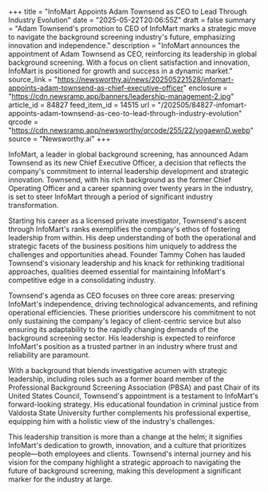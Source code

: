 +++
title = "InfoMart Appoints Adam Townsend as CEO to Lead Through Industry Evolution"
date = "2025-05-22T20:06:55Z"
draft = false
summary = "Adam Townsend's promotion to CEO of InfoMart marks a strategic move to navigate the background screening industry's future, emphasizing innovation and independence."
description = "InfoMart announces the appointment of Adam Townsend as CEO, reinforcing its leadership in global background screening. With a focus on client satisfaction and innovation, InfoMart is positioned for growth and success in a dynamic market."
source_link = "https://newsworthy.ai/news/202505221528/infomart-appoints-adam-townsend-as-chief-executive-officer"
enclosure = "https://cdn.newsramp.app/banners/leadership-management-2.jpg"
article_id = 84827
feed_item_id = 14515
url = "/202505/84827-infomart-appoints-adam-townsend-as-ceo-to-lead-through-industry-evolution"
qrcode = "https://cdn.newsramp.app/newsworthy/qrcode/255/22/yogaewnD.webp"
source = "Newsworthy.ai"
+++

<p>InfoMart, a leader in global background screening, has announced Adam Townsend as its new Chief Executive Officer, a decision that reflects the company's commitment to internal leadership development and strategic innovation. Townsend, with his rich background as the former Chief Operating Officer and a career spanning over twenty years in the industry, is set to steer InfoMart through a period of significant industry transformation.</p><p>Starting his career as a licensed private investigator, Townsend's ascent through InfoMart's ranks exemplifies the company's ethos of fostering leadership from within. His deep understanding of both the operational and strategic facets of the business positions him uniquely to address the challenges and opportunities ahead. Founder Tammy Cohen has lauded Townsend's visionary leadership and his knack for rethinking traditional approaches, qualities deemed essential for maintaining InfoMart's competitive edge in a consolidating industry.</p><p>Townsend's agenda as CEO focuses on three core areas: preserving InfoMart's independence, driving technological advancements, and refining operational efficiencies. These priorities underscore his commitment to not only sustaining the company's legacy of client-centric service but also ensuring its adaptability to the rapidly changing demands of the background screening sector. His leadership is expected to reinforce InfoMart's position as a trusted partner in an industry where trust and reliability are paramount.</p><p>With a background that blends investigative acumen with strategic leadership, including roles such as a former board member of the Professional Background Screening Association (PBSA) and past Chair of its United States Council, Townsend's appointment is a testament to InfoMart's forward-looking strategy. His educational foundation in criminal justice from Valdosta State University further complements his professional expertise, equipping him with a holistic view of the industry's challenges.</p><p>This leadership transition is more than a change at the helm; it signifies InfoMart's dedication to growth, innovation, and a culture that prioritizes people—both employees and clients. Townsend's internal journey and his vision for the company highlight a strategic approach to navigating the future of background screening, making this development a significant marker for the industry at large.</p>